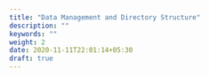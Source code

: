 ```yaml
---
title: "Data Management and Directory Structure"
description: ""
keywords: ""
weight: 2
date: 2020-11-11T22:01:14+05:30
draft: true
---
```


